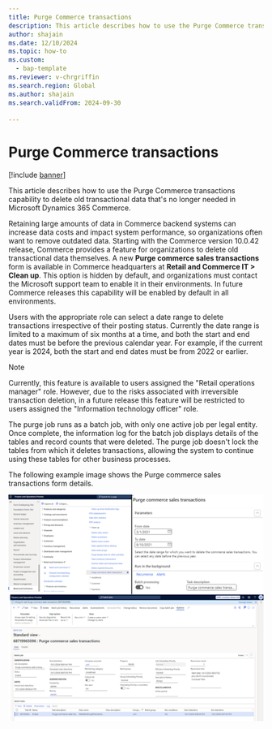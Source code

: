 ```yaml
---
title: Purge Commerce transactions
description: This article describes how to use the Purge Commerce transactions capability to delete old transactional data that's no longer needed in Microsoft Dynamics 365 Commerce.
author: shajain
ms.date: 12/10/2024
ms.topic: how-to
ms.custom: 
  - bap-template
ms.reviewer: v-chrgriffin
ms.search.region: Global
ms.author: shajain
ms.search.validFrom: 2024-09-30

---
```


# Purge Commerce transactions

[!include [banner](../includes/banner.md)]

This article describes how to use the Purge Commerce transactions capability to delete old transactional data that's no longer needed in Microsoft Dynamics 365 Commerce.

Retaining large amounts of data in Commerce backend systems can increase data costs and impact system performance, so organizations often want to remove outdated data. Starting with the Commerce version 10.0.42 release, Commerce provides a feature for organizations to delete old transactional data themselves. A new **Purge commerce sales transactions** form is available in Commerce headquarters at **Retail and Commerce IT \> Clean up**. This option is hidden by default, and organizations must contact the Microsoft support team to enable it in their environments. In future Commerce releases this capability will be enabled by default in all environments. 

Users with the appropriate role can select a date range to delete transactions irrespective of their posting status. Currently the date range is limited to a maximum of six months at a time, and both the start and end dates must be before the previous calendar year. For example, if the current year is 2024, both the start and end dates must be from 2022 or earlier. 

> [!NOTE]
> Currently, this feature is available to users assigned the "Retail operations manager" role. However, due to the risks associated with irreversible transaction deletion, in a future release this feature will be restricted to users assigned the "Information technology officer" role. 

The purge job runs as a batch job, with only one active job per legal entity. Once complete, the information log for the batch job displays details of the tables and record counts that were deleted. The purge job doesn't lock the tables from which it deletes transactions, allowing the system to continue using these tables for other business processes. 

The following example image shows the Purge commerce sales transactions form details.

 ![Purge commerce transactions](media/Purge_commerce_transactions_1.png)
